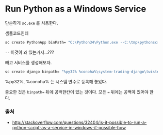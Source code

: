 # Run Python as a Windows Service

단순하게 `sc.exe` 를 사용한다.

샘플코드인데 

```sh
sc create PythonApp binPath= "C:\Python34\Python.exe --C:\tmp\pythonscript.py"
```

`--` 이것이 왜 있는거지...???

빼고 서비스를 생성해보자.

```sh
sc create django binpath= "%py32% %conoha%\system-trading-django\twisted_run.tac" start= "auto"
```

%py32%, %conoha% 는 시스템 변수로 등록해 놓았다.

중요한 것은 `binpath=` 뒤에 공백한칸이 있는 것이다. 모든 `=` 뒤에는 공백이 있어야 한다. 




### 출처
- http://stackoverflow.com/questions/32404/is-it-possible-to-run-a-python-script-as-a-service-in-windows-if-possible-how
